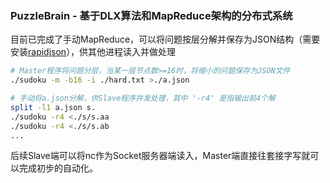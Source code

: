 ### PuzzleBrain - 基于DLX算法和MapReduce架构的分布式系统

目前已完成了手动MapReduce，可以将问题按层分解并保存为JSON结构（需要安装[rapidjson](https://github.com/Tencent/rapidjson)），供其他进程读入并做处理

```sh
# Master程序将问题分层，当某一层节点数>=16时，将缩小的问题保存为JSON文件
./sudoku -m -b16 -i ./hard.txt >./a.json

# 手动将a.json分解，供Slave程序并发处理，其中 '-r4' 是指输出前4个解
split -l1 a.json s.
./sudoku -r4 <./s/s.aa
./sudoku -r4 <./s/s.ab
...
```

后续Slave端可以将nc作为Socket服务器端读入，Master端直接往套接字写就可以完成初步的自动化。

